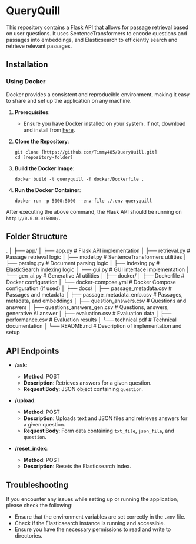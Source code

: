 # QueryQuill

This repository contains a Flask API that allows for passage retrieval based on user questions. It uses SentenceTransformers to encode questions and passages into embeddings, and Elasticsearch to efficiently search and retrieve relevant passages.

## Installation

### Using Docker

Docker provides a consistent and reproducible environment, making it easy to share and set up the application on any machine.

1. **Prerequisites**:
    - Ensure you have Docker installed on your system. If not, download and install from [here](https://www.docker.com/get-started).

2. **Clone the Repository**:
    ```
    git clone [https://github.com/Timmy485/QueryQuill.git]
    cd [repository-folder]
    ```

3. **Build the Docker Image**:
    ```
    docker build -t queryquill -f docker/Dockerfile .
    ```

4. **Run the Docker Container**:
    ```
    docker run -p 5000:5000 --env-file ./.env queryquill
    ```

After executing the above command, the Flask API should be running on `http://0.0.0.0:5000/`.

## Folder Structure
.
│
├── app/ 
│ ├── app.py                     # Flask API implementation
│ ├── retrieval.py               # Passage retrieval logic
│ ├── model.py                   # SentenceTransformers utilities
│ ├── parsing.py                 # Document parsing logic
│ ├── indexing.py                # ElasticSearch indexing logic
│ ├── gui.py                     # GUI interface implementation 
│ └── gen_ai.py                  # Generative AI utilities 
│
├── docker/
│ ├── Dockerfile                 # Docker configuration
│ └── docker-compose.yml         # Docker Compose configuration (if used)
│
├── docs/
│ ├── passage_metadata.csv       # Passages and metadata
│ ├── passage_metadata_emb.csv   # Passages, metadata, and embeddings
│ ├── question_answers.csv       # Questions and answers
│ ├── questions_answers_gen.csv  # Questions, answers, generative AI answer
│ ├── evaluation.csv             # Evaluation data
│ ├── performance.csv            # Evaluation results
│ └── technical.pdf              # Technical documentation
│
└── README.md                    # Description of implementation and setup


## API Endpoints

- **/ask**:
    - **Method**: POST
    - **Description**: Retrieves answers for a given question.
    - **Request Body**: JSON object containing `question`.
  
- **/upload**:
    - **Method**: POST
    - **Description**: Uploads text and JSON files and retrieves answers for a given question.
    - **Request Body**: Form data containing `txt_file`, `json_file`, and `question`.

- **/reset_index**:
    - **Method**: POST
    - **Description**: Resets the Elasticsearch index.

## Troubleshooting

If you encounter any issues while setting up or running the application, please check the following:

- Ensure that the environment variables are set correctly in the `.env` file.
- Check if the Elasticsearch instance is running and accessible.
- Ensure you have the necessary permissions to read and write to directories.
